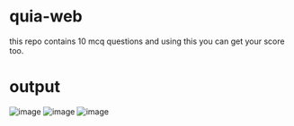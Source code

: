 # quia-web
this repo contains 10 mcq questions and using this you can get your score too.
# output
![image](https://user-images.githubusercontent.com/105263777/212838507-fa237817-417c-4294-ba68-41cc966e6764.png)
![image](https://user-images.githubusercontent.com/105263777/212838564-f23de3af-89d7-4f4b-9c7a-3ad539cf6741.png)
![image](https://user-images.githubusercontent.com/105263777/212838693-b2da3dfe-c854-4d6f-b17b-cc6d60b743b1.png)

